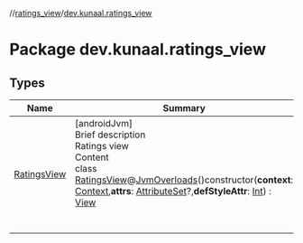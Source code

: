 //[ratings_view](../index.md)/[dev.kunaal.ratings_view](index.md)



# Package dev.kunaal.ratings_view  


## Types  
  
|  Name|  Summary| 
|---|---|
| [RatingsView](-ratings-view/index.md)| [androidJvm]  <br>Brief description  <br>Ratings view  <br>Content  <br>class [RatingsView](-ratings-view/index.md)@[JvmOverloads](https://kotlinlang.org/api/latest/jvm/stdlib/kotlin.jvm/-jvm-overloads/index.html)()constructor(**context**: [Context](https://developer.android.com/reference/android/content/Context.html),**attrs**: [AttributeSet](https://developer.android.com/reference/android/util/AttributeSet.html)?,**defStyleAttr**: [Int](https://kotlinlang.org/api/latest/jvm/stdlib/kotlin/-int/index.html)) : [View](https://developer.android.com/reference/android/view/View.html)  <br><br><br>

